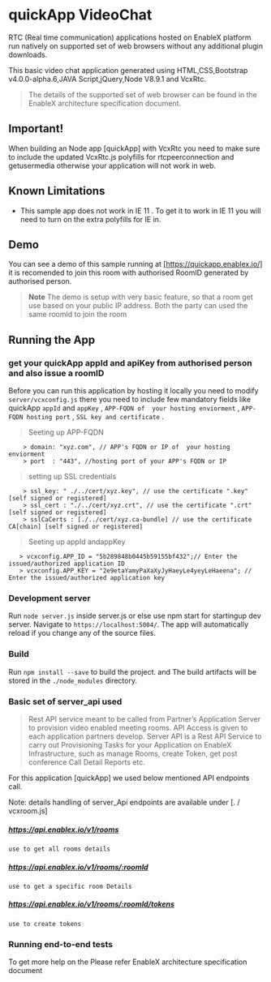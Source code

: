 # quickApp VideoChat
RTC (Real time communication) applications hosted on EnableX platform run natively on supported set of web browsers without any additional plugin downloads. 

This basic video chat application generated using HTML,CSS,Bootstrap v4.0.0-alpha.6,JAVA Script,jQuery,Node V8.9.1 and VcxRtc.

>The details of the supported set of web browser can be found in the EnableX architecture specification document.
## Important!

When building an Node app [quickApp] with VcxRtc you need to make sure to include the updated VcxRtc.js polyfills for rtcpeerconnection and getusermedia otherwise your application will not work in web.

## Known Limitations

* This sample app does not work in IE 11 . To get it to work in IE 11 you will need to turn on the extra polyfills for IE in.

## Demo

You can see a demo of this sample running at [https://quickapp.enablex.io/] it is recomended to join this room with authorised RoomID generated by authorised person.
> **Note** The demo is setup with very basic feature, so that a room get use  based on your public IP address. Both the party can used the same roomId to join the room
## Running the App

### get your quickApp appId and apiKey from authorised person and also issue a roomID

Before you can run this application by hosting it locally you need to modify `server/vcxconfig.js` there you need to include few mandatory fields like quickApp `appId` and `appKey` , `APP-FQDN of  your hosting enviorment` , `APP-FQDN hosting port` , `SSL key and certificate` .
  >Seeting up APP-FQDN
        
        > domain: "xyz.com", // APP's FQDN or IP of  your hosting enviorment
        > port  : "443", //hosting port of your APP's FQDN or IP  
  >setting up SSL credentials
        
        > ssl_key: " ./../cert/xyz.key", // use the certificate ".key" [self signed or registered]
        > ssl_cert : "./../cert/xyz.crt", // use the certificate ".crt" [self signed or registered]
        > sslCaCerts : [./../cert/xyz.ca-bundle] // use the certificate CA[chain] [self signed or registered]        
  >Seeting up appId andappKey   
    
       > vcxconfig.APP_ID = "5b289848b0445b59155bf432";// Enter the issued/authorized application ID
       > vcxconfig.APP_KEY = "2e9etaYamyPaXaXyJyHaeyLe4yeyLeHaeena"; // Enter the issued/authorized application key
   
    
        
        
### Development server

Run `node server.js` inside server.js or else use npm start  for startingup dev server. Navigate to `https://localhost:5004/`. The app will automatically reload if you change any of the source files.


### Build

Run `npm install --save` to build the project. and The build artifacts will be stored in the `./node_modules` directory.

### Basic set of server_api used
>Rest API service meant to be called from Partner’s Application Server to provision video enabled 
meeting rooms. API Access is given to each application partners develop. Server API is a Rest API 
Service to carry out Provisioning Tasks for your Application on EnableX Infrastructure, such as manage Rooms, 
create Token, get post conference Call Detail Reports etc.

For this  application [quickApp] we used below  mentioned API endpoints call.

Note: details handling of server_Api endpoints are available under [. / vcxroom.js]
  ##### https://api.enablex.io/v1/rooms
    use to get all rooms details
  ##### https://api.enablex.io/v1/rooms/:roomId
    use to get a specific room Details
  ##### https://api.enablex.io/v1/rooms/:roomId/tokens
    use to create tokens
### Running end-to-end tests
To get more help on the Please refer EnableX architecture specification document